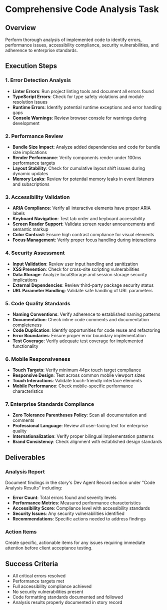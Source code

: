 # Comprehensive Code Analysis Task

## Overview
Perform thorough analysis of implemented code to identify errors, performance issues, accessibility compliance, security vulnerabilities, and adherence to enterprise standards.

## Execution Steps

### 1. Error Detection Analysis
- **Linter Errors**: Run project linting tools and document all errors found
- **TypeScript Errors**: Check for type safety violations and module resolution issues  
- **Runtime Errors**: Identify potential runtime exceptions and error handling gaps
- **Console Warnings**: Review browser console for warnings during development

### 2. Performance Review
- **Bundle Size Impact**: Analyze added dependencies and code for bundle size implications
- **Render Performance**: Verify components render under 100ms performance targets
- **Layout Stability**: Check for cumulative layout shift issues during dynamic updates
- **Memory Leaks**: Review for potential memory leaks in event listeners and subscriptions

### 3. Accessibility Validation
- **ARIA Compliance**: Verify all interactive elements have proper ARIA labels
- **Keyboard Navigation**: Test tab order and keyboard accessibility
- **Screen Reader Support**: Validate screen reader announcements and semantic markup
- **Color Contrast**: Ensure high contrast compliance for visual elements
- **Focus Management**: Verify proper focus handling during interactions

### 4. Security Assessment  
- **Input Validation**: Review user input handling and sanitization
- **XSS Prevention**: Check for cross-site scripting vulnerabilities
- **Data Storage**: Analyze localStorage and session storage security implications
- **External Dependencies**: Review third-party package security status
- **URL Parameter Handling**: Validate safe handling of URL parameters

### 5. Code Quality Standards
- **Naming Conventions**: Verify adherence to established naming patterns
- **Documentation**: Check inline code comments and documentation completeness
- **Code Duplication**: Identify opportunities for code reuse and refactoring
- **Error Boundaries**: Ensure proper error boundary implementation
- **Test Coverage**: Verify adequate test coverage for implemented functionality

### 6. Mobile Responsiveness
- **Touch Targets**: Verify minimum 44px touch target compliance
- **Responsive Design**: Test across common mobile viewport sizes
- **Touch Interactions**: Validate touch-friendly interface elements
- **Mobile Performance**: Check mobile-specific performance characteristics

### 7. Enterprise Standards Compliance
- **Zero Tolerance Parentheses Policy**: Scan all documentation and comments
- **Professional Language**: Review all user-facing text for enterprise quality
- **Internationalization**: Verify proper bilingual implementation patterns
- **Brand Consistency**: Check alignment with established design standards

## Deliverables

### Analysis Report
Document findings in the story's Dev Agent Record section under "Code Analysis Results" including:
- **Error Count**: Total errors found and severity levels
- **Performance Metrics**: Measured performance characteristics
- **Accessibility Score**: Compliance level with accessibility standards
- **Security Issues**: Any security vulnerabilities identified
- **Recommendations**: Specific actions needed to address findings

### Action Items
Create specific, actionable items for any issues requiring immediate attention before client acceptance testing.

## Success Criteria
- All critical errors resolved
- Performance targets met
- Full accessibility compliance achieved
- No security vulnerabilities present
- Code formatting standards documented and followed
- Analysis results properly documented in story record

